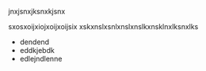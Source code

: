 jnxjsnxjksnxkjsnx


sxosxoijxiojxoijxoijsix
xskxnslxsnlxnslxnslkxnsklnxlksnxlks
- dendend
- eddkjebdk
- edlejndlenne
